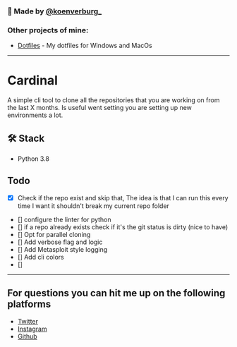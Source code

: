 ### 👋 Made by [@koenverburg_](https://twitter.com/koenverburg_)

### Other projects of mine:

- [Dotfiles](https://github.com/koenverburg/dotfiles) - My dotfiles for Windows and MacOs

---

# Cardinal
A simple cli tool to clone all the repositories that you are working on from the last X months.
Is useful went setting you are setting up new environments a lot.

## 🛠️ Stack

- Python 3.8

## Todo
- [x] Check if the repo exist and skip that, The idea is that I can run this every time I want it shouldn't break my current repo folder
- [] configure the linter for python
- [] if a repo already exists check if it's the git status is dirty (nice to have)
- [] Opt for parallel cloning
- [] Add verbose flag and logic
- [] Add Metasploit style logging
- [] Add cli colors
- []

---

## For questions you can hit me up on the following platforms

- [Twitter](https://twitter.com/koenverburg_)
- [Instagram](https://www.instagram.com/koenverburg_/)
- [Github](https://github.com/koenverburg)
